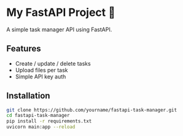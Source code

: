 # My FastAPI Project 🚀

A simple task manager API using FastAPI.

## Features

- Create / update / delete tasks
- Upload files per task
- Simple API key auth

## Installation

```bash
git clone https://github.com/yourname/fastapi-task-manager.git
cd fastapi-task-manager
pip install -r requirements.txt
uvicorn main:app --reload